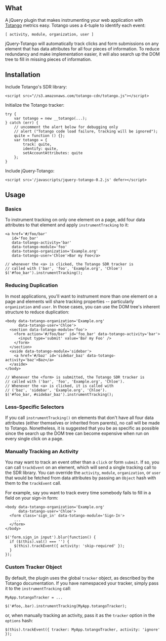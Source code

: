 ## What ##

A jQuery plugin that makes instrumenting your web application with
[Totango](http://www.totango.com/) metrics easy. Totango uses
a 4-tuple to identify each event:

    [ activity, module, organization, user ]

jQuery-Totango will automatically track clicks and form submissions
on any element that has data attributes for all four pieces of information.
To reduce redundancy and make implementation easier, it will also
search up the DOM tree to fill in missing pieces of information.

## Installation ##

Include Totango's SDR library:

    <script src="//s3.amazonaws.com/totango-cdn/totango.js"></script>

Initialize the Totango tracker:

	try {
		var totango = new __totango(...);
	} catch (err) {
		// uncomment the alert below for debugging only
		// alert ("Totango code load failure, tracking will be ignored");
		quite = function () {};
		var totango = {
			track: quite,
			identify: quite,
			setAccountAttributes: quite
		};
	}		

Include jQuery-Totango:

    <script src='/javascripts/jquery-totango-0.2.js' defer></script>

## Usage ##

### Basics ###

To instrument tracking on only one element on a page, add four data
attributes to that element and apply `instrumentTracking` to it:

    <a href='#/foo/bar'
       id='foo_bar'
       data-totango-activity='bar'
       data-totango-module='foo'
       data-totango-organization='Example.org'
       data-totango-user='Chloe'>Bar my Foo</a>

    // whenever the <a> is clicked, the Totango SDR tracker is
    // called with ('bar', 'foo', 'Example.org', 'Chloe')
    $('#foo_bar').instrumentTracking();

### Reducing Duplication ###

In most applications, you'll want to instrument more than one element
on a page and elements will share tracking properties -- particularly
`organization` and `user`. In those cases, you can use the DOM tree's
inherent structure to reduce duplication:

    <body data-totango-organization='Example.org'
          data-totango-user='Chloe'>
      <section data-totango-module='foo'>
        <form action='#/foo/bar' id='foo_bar' data-totango-activity='bar'>
          <input type='submit' value='Bar my Foo' />
        </form>
      </section>
      <aside data-totango-module='sidebar'>
        <a href='#/baz' id='sidebar_baz' data-totango-activity='baz'>Baz</a>
      </aside>
    </body>

    // Whenever the <form> is submitted, the Totango SDR tracker is
    // called with ('bar', 'foo', 'Example.org', 'Chloe').
    // Whenever the <a> is clicked, it is called with
    // ('baz', 'sidebar', 'Example.org', 'Chloe').
    $('#foo_bar, #sidebar_baz').instrumentTracking();

### Less-Specific Selectors ###

If you call `instrumentTracking()` on elements that don't have all four
data attributes (either themselves or inherited from parents), no call
will be made to Totango. Nonetheless, it is suggested that you be as
specific as possible since the search up the DOM tree can become expensive
when run on every single click on a page.

### Manually Tracking an Activity ###

You may want to track an event other than a `click` or form `submit`. If so,
you can call `trackEvent` on an element, which will send a single tracking
call to the SDR library. You can override the `activity`, `module`,
`organization`, or `user` that would be fetched from data attributes by
passing an `Object` hash with them to the `trackEvent` call.

For example, say you want to track every time somebody
fails to fill in a field on your sign-in form:

    <body data-totango-organization='Example.org'
          data-totango-user='Chloe'>
      <form class='sign_in' data-totango-module='Sign-In'>
        ...
      </form>
    </body>

    $('form.sign_in input').blur(function() {
      if ($(this).val() === '') {
        $(this).trackEvent({ activity: 'skip-required' });
      }
    });


### Custom Tracker Object ###

By default, the plugin uses the global `tracker` object, as described by
the Totango documentation. If you have namespaced your tracker, simply
pass it to the `instrumentTracking` call:

    MyApp.totangoTracker = ...

    $('#foo,.bar).instrumentTracking(MyApp.totangoTracker);

or, when manually tracking an activity, pass it as the `tracker` option
in the `options` hash:

    $(this).trackEvent({ tracker: MyApp.totangoTracker, activity: 'ignore' });
